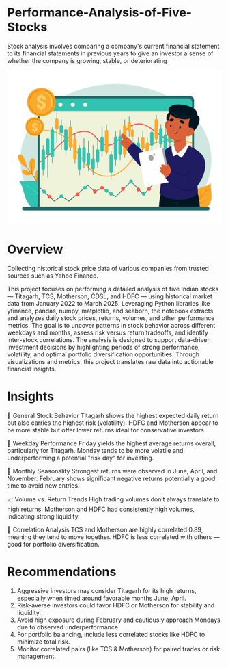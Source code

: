 # Performance-Analysis-of-Five-Stocks
Stock analysis involves comparing a company's current financial statement to its financial statements in previous years to give an investor a sense of whether the company is growing, stable, or deteriorating


<img src="6262908.jpg" width=1000>

# Overview
Collecting historical stock price data of various companies from trusted sources such as Yahoo Finance.

This project focuses on performing a detailed analysis of five Indian stocks — Titagarh, TCS, Motherson, CDSL, and HDFC — using historical market data from January 2022 to March 2025. Leveraging Python libraries like yfinance, pandas, numpy, matplotlib, and seaborn, the notebook extracts and analyzes daily stock prices, returns, volumes, and other performance metrics. The goal is to uncover patterns in stock behavior across different weekdays and months, assess risk versus return tradeoffs, and identify inter-stock correlations.
The analysis is designed to support data-driven investment decisions by highlighting periods of strong performance, volatility, and optimal portfolio diversification opportunities. Through visualizations and metrics, this project translates raw data into actionable financial insights.


# Insights
🧪 General Stock Behavior
Titagarh shows the highest expected daily return but also carries the highest risk (volatility).
HDFC and Motherson appear to be more stable but offer lower returns ideal for conservative investors.

📅 Weekday Performance
Friday yields the highest average returns overall, particularly for Titagarh.
Monday tends to be more volatile and underperforming a potential "risk day" for investing.

📆 Monthly Seasonality
Strongest returns were observed in June, April, and November.
February shows significant negative returns potentially a good time to avoid new entries.

📈 Volume vs. Return Trends
High trading volumes don’t always translate to high returns.
Motherson and HDFC had consistently high volumes, indicating strong liquidity.

🔁 Correlation Analysis
TCS and Motherson are highly correlated 0.89, meaning they tend to move together.
HDFC is less correlated with others — good for portfolio diversification.






# Recommendations
1. Aggressive investors may consider Titagarh for its high returns, especially when timed around favorable months June, April.
2. Risk-averse investors could favor HDFC or Motherson for stability and liquidity.
3. Avoid high exposure during February and cautiously approach Mondays due to observed underperformance.
4. For portfolio balancing, include less correlated stocks like HDFC to minimize total risk.
5. Monitor correlated pairs (like TCS & Motherson) for paired trades or risk management.
